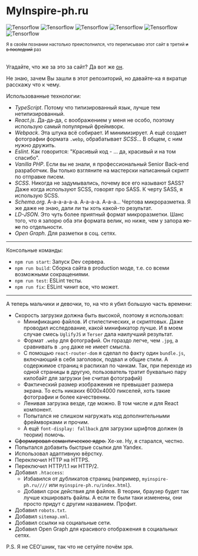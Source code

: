 # MyInspire-ph.ru

![Tensorflow](https://img.shields.io/badge/TypeScript-444?logo=typescript&logoColor=f0f0f0)
![Tensorflow](https://img.shields.io/badge/JavaScript-444?logo=javascript&logoColor=f0f0f0)
![Tensorflow](https://img.shields.io/badge/React-444?logo=react&logoColor=f0f0f0)
![Tensorflow](https://img.shields.io/badge/Webpack-444?logo=webpack&logoColor=f0f0f0)
![Tensorflow](https://img.shields.io/badge/SCSS-444?logo=sass&logoColor=f0f0f0)
![Tensorflow](https://img.shields.io/badge/ESLint-444?logo=eslint&logoColor=f0f0f0)

<small>
    Я в своём познании настолько преисполнился, что переписываю этот сайт в третий
    <strike>и в последний</strike> раз
</small>

<br/>
<br/>

Угадайте, что же за это за сайт? Да вот же [он](https://myinspire-ph.ru).

Не знаю, зачем Вы зашли в этот репозиторий, но давайте-ка я вкратце расскажу что к чему.

Использованные технологии:
  - _TypeScript_. Потому что типизированный язык, лучше тем нетипизированный.
  - _React.js_. Да-да-да, с воображением у меня не особо, поэтому использую самый популярный
  фреймворк.
  - _Webpack_. Эта штука всё собирает. И минимизирует. А ещё создает фотографии формата
  `.webp`, обрабатывает _SCSS_... В общем, с ним нужно дружить.
  - _Eslint_. Как говорится: "Красивый код - ... да, красивый и на том спасибо". 
  - _Vanilla PHP_. Если вы не знали, я профессиональный Senior Back-end разработчик. Вы
  только взгляните на мастерски написанный скрипт по отправке писем.
  - _SCSS_. Никогда не задумывались, почему все его называют SASS? Даже когда используют
  SCSS, говорят про SASS. К черту SASS, я использую SCSS.
  - _Schema.org_. А-а-а-а-а-а. А-а-а-а. А-а-а... Чертова микроразметка. Я же даже не знаю,
  дали ли ты хоть какой-то результат.
  - _LD-JSON_. Это чуть более приятный формат микроразметки. Шанс того, что я запорю оба эти
  формата велик, но ниже, чем у запора ~~хе-хе~~ по отдельности.
  - _Open Graph_. Для разметки в соц. сетях.

---

Консольные команды:
  - `npm run start`: Запуск Dev сервера.
  - `npm run build`: Сборка сайта в production моде, т.е. со всеми возможными сокращениями.
  - `npm run test`: ESLint тесты.
  - `npm run fix`: ESLint чинит все, что может.

---

А теперь мальчики и девочки, то, на что я убил большую часть времени:
 - Скорость загрузки должна быть высокой, поэтому я использовал:
   - Минификацию файлов. И стилестических, и скриптовых. Даже проводил исследование, какой
   минификатор лучше. И в моем случае смесь `UglifyJS` и `Terser` дала наилучший результат.
   - Формат `.webp` для фотографий. Он гораздо легче, чем `.jpg`, а сравнивать в `.png`
   даже не имеет смысла.
   - С помощью `react-router-dom` я сделал по факту один `bundle.js`, включающий в себя
   заголовок, подвал и общие стили. А содержимое страниц я распихал по чанкам. Так, при 
   переходе из одной страницы в другую, пользователь тратит буквально пару килобайт для
   загрузки (не считая фотографий) 
   - Фактический размер изображения не превышает размера экрана. То есть никаких 6000х4000
   пикселей, хоть такие фотографии и более качественны.
   - Ленивая загрузка везде, где можно. В том числе и для React компонент.
   - Попытался не слишком нагружать код дополнительными фреймворками и прочим.
   - А ещё `font-display: fallback` для загрузки шрифтов должен (в теории) помочь.
 - ~~Сформировал семантическое ядро.~~ Хе-хе. Ну, я старался, честно.
 - Попытался добавить быстрые ссылки для Yandex.
 - Использовал адаптивную вёрстку.
 - Переключил HTTP на HTTPS.
 - Переключил HTTP/1.1 ни HTTP/2.
 - Добавил `.htaccess`:
   - Избавился от дубликатов страниц (например, `myinspire-ph.ru////` или 
   `myinspire-ph.ru/index.html`).
   - Добавил срок действия для файлов. В теории, браузер будет так лучше кэшировать файлы.
   А если те были таки изменены, они просто придут с другим названием. Профит.
 - Добавил `robots.txt`.
 - Добавил `sitemap.xml`. 
 - Добавил ссылки на социальные сети.
 - Добавил Open Graph для красивого отображения в социальных сетях.

P.S. Я не СЕО'шник, так что не сетуйте почём зря.
